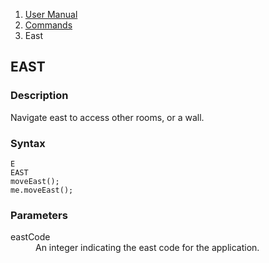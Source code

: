 <ol class="breadcrumb">
  <li><a href="#/docs/contents">User Manual</a></li>
  <li><a href="#/docs/commands">Commands</a></li>
  <li class="active">East</li>
</ol>

## EAST

### Description

Navigate east to access other rooms, or a wall.

### Syntax

    E
    EAST
    moveEast();
    me.moveEast();

### Parameters

<dl>
  <dt>eastCode</dt>
  <dd>An integer indicating the east code for the application.</dd>
</dl>


